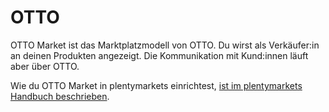 # OTTO

<div class="container-toc"></div>

OTTO Market ist das Marktplatzmodell von OTTO. Du wirst als Verkäufer:in an deinen Produkten angezeigt. Die Kommunikation mit Kund:innen läuft aber über OTTO.

<div class="alert alert-info" role="alert">
  Wie du OTTO Market in plentymarkets einrichtest, <a href="https://knowledge.plentymarkets.com/maerkte/otto-interface" target="_blank">ist im plentymarkets Handbuch beschrieben</a>.
</div>
